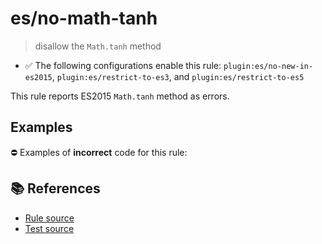 # es/no-math-tanh
> disallow the `Math.tanh` method

- ✅ The following configurations enable this rule: `plugin:es/no-new-in-es2015`, `plugin:es/restrict-to-es3`, and `plugin:es/restrict-to-es5`

This rule reports ES2015 `Math.tanh` method as errors.

## Examples

⛔ Examples of **incorrect** code for this rule:

<eslint-playground type="bad" code="/*eslint es/no-math-tanh: error */
const n = Math.tanh(value)
" />

## 📚 References

- [Rule source](https://github.com/mysticatea/eslint-plugin-es/blob/v4.0.0/lib/rules/no-math-tanh.js)
- [Test source](https://github.com/mysticatea/eslint-plugin-es/blob/v4.0.0/tests/lib/rules/no-math-tanh.js)
